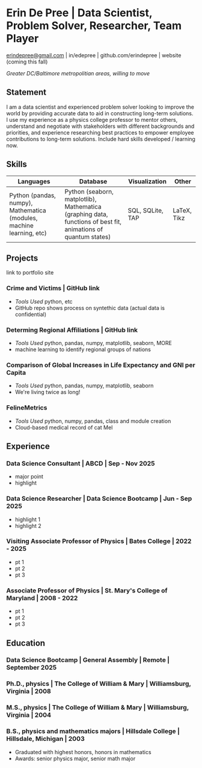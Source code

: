# Erin De Pree  |  Data Scientist, Problem Solver, Researcher, Team Player
erindepree@gmail.com  |  in/edepree  |  github.com/erindepree | website (coming this fall)

*Greater DC/Baltimore metropolitian areas, willing to move*

## Statement
I am a data scientist and experienced problem solver looking to improve the world by providing accurate data to aid in constructing long-term solutions.  I use my experience as a physics college professor to mentor others, understand and negotiate with stakeholders with different backgrounds and priorities, and experience researching best practices to empower employee contributions to long-term solutions.  Include hard skills developed / learning now.  

## Skills
| Languages | Database | Visualization | Other |
| --- | --- | --- | --- |
| Python (pandas, numpy), Mathematica (modules, machine learning, etc)  | Python (seaborn, matplotlib), Mathematica (graphing data, functions of best fit, animations of quantum states) | SQL, SQLite, TAP | LaTeX, Tikz |

## Projects
link to portfolio site

### Crime and Victims | GitHub link
* _Tools Used_ python, etc
* GitHub repo shows process on syntethic data (actual data is confidential)

### Determing Regional Affiliations | GitHub link
* _Tools Used_ python, pandas, numpy, matplotlib, seaborn, MORE
* machine learning to identify regional groups of nations

### Comparison of Global Increases in Life Expectancy and GNI per Capita
* _Tools Used_ python, pandas, numpy, matplotlib, seaborn
* We're living twice as long!

### FelineMetrics
* _Tools Used_ python, numpy, pandas, class and module creation
* Cloud-based medical record of cat Mel



## Experience

### Data Science Consultant | ABCD | Sep - Nov 2025
* major point
* highlight

### Data Science Researcher | Data Science Bootcamp | Jun - Sep 2025
* highlight 1
* highlight 2
  
### Visiting Associate Professor of Physics | Bates College | 2022 - 2025
* pt 1
* pt 2
* pt 3

### Associate Professor of Physics | St. Mary's College of Maryland | 2008 - 2022
* pt 1
* pt 2
* pt 3


## Education

### Data Science Bootcamp | General Assembly | Remote | September 2025

### Ph.D., physics | The College of William & Mary | Williamsburg, Virginia | 2008

### M.S., physics | The College of William & Mary | Williamsburg, Virginia | 2004

### B.S., physics and mathematics majors | Hillsdale College | Hillsdale, Michigan | 2003
* Graduated with highest honors, honors in mathematics
* Awards: senior physics major, senior math major
